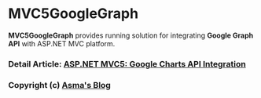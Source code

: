 # MVC5GoogleGraph
**MVC5GoogleGraph** provides running solution for integrating **Google Graph API** with ASP.NET MVC platform.

### Detail Article: [ASP.NET MVC5: Google Charts API Integration](http://bit.ly/2BWbhst)

### Copyright (c) [Asma's Blog](https://www.asmak9.com/)
